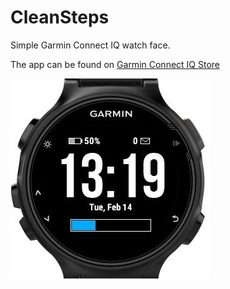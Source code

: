 # CleanSteps
Simple Garmin Connect IQ watch face.

The app can be found on [Garmin Connect IQ Store](https://apps.garmin.com/en-US/apps/432a12b3-5ad6-400b-916e-7f70f34a0d4b)

![Screenshot](https://github.com/jonasbcdk/CleanSteps/blob/master/screenshots/watchface_fr735.JPG)
